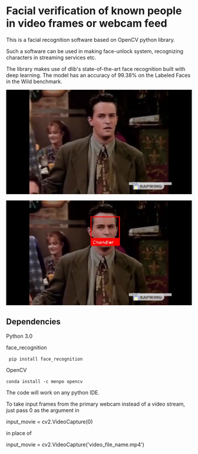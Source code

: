 # Facial verification of known people in video frames or webcam feed

This is a facial recognition software based on OpenCV python library.

Such a software can be used in making face-unlock system, recognizing characters in streaming services etc.

The library makes use of dlib's state-of-the-art face recognition built with deep learning. The model has an accuracy of 99.38% on the Labeled Faces in the Wild benchmark.


![input:](https://github.com/akhilesh949/Face-recognition-of-known-people-in-video-frames-or-webcam-feed/blob/master/Screenshot%20(95).png?raw=true)

![output:](https://github.com/akhilesh949/Face-recognition-of-known-people-in-video-frames-or-webcam-feed/blob/master/Screenshot%20(96).png?raw=true)


## Dependencies
Python 3.0

face_recognition
```
 pip install face_recognition
```

OpenCV 
```
conda install -c menpo opencv
```
The code will work on any python IDE.

To take input frames from the primary webcam instead of a video stream, just pass 0 as the argument in 

input_movie = cv2.VideoCapture(0)

in place of 

input_movie = cv2.VideoCapture('video_file_name.mp4')

